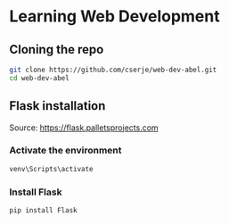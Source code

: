 
# Learning Web Development

## Cloning the repo
```bash
git clone https://github.com/cserje/web-dev-abel.git
cd web-dev-abel
```

## Flask installation
Source: https://flask.palletsprojects.com

### Activate the environment
```bash
venv\Scripts\activate
```

### Install Flask
```bash
pip install Flask
```